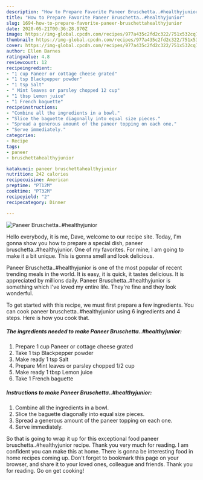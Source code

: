 ```yaml
---
description: "How to Prepare Favorite Paneer Bruschetta..#healthyjunior"
title: "How to Prepare Favorite Paneer Bruschetta..#healthyjunior"
slug: 1694-how-to-prepare-favorite-paneer-bruschettahealthyjunior
date: 2020-05-21T00:36:28.970Z
image: https://img-global.cpcdn.com/recipes/977a435c2fd2c322/751x532cq70/paneer-bruschettahealthyjunior-recipe-main-photo.jpg
thumbnail: https://img-global.cpcdn.com/recipes/977a435c2fd2c322/751x532cq70/paneer-bruschettahealthyjunior-recipe-main-photo.jpg
cover: https://img-global.cpcdn.com/recipes/977a435c2fd2c322/751x532cq70/paneer-bruschettahealthyjunior-recipe-main-photo.jpg
author: Ellen Barnes
ratingvalue: 4.8
reviewcount: 12
recipeingredient:
- "1 cup Paneer or cottage cheese grated"
- "1 tsp Blackpepper powder"
- "1 tsp Salt"
- " Mint leaves or parsley chopped 12 cup"
- "1 tbsp Lemon juice"
- "1 French baguette"
recipeinstructions:
- "Combine all the ingredients in a bowl."
- "Slice the baguette diagonally into equal size pieces."
- "Spread a generous amount of the paneer topping on each one."
- "Serve immediately."
categories:
- Recipe
tags:
- paneer
- bruschettahealthyjunior

katakunci: paneer bruschettahealthyjunior 
nutrition: 242 calories
recipecuisine: American
preptime: "PT12M"
cooktime: "PT32M"
recipeyield: "2"
recipecategory: Dinner

---
```



![Paneer Bruschetta..#healthyjunior](https://img-global.cpcdn.com/recipes/977a435c2fd2c322/751x532cq70/paneer-bruschettahealthyjunior-recipe-main-photo.jpg)

Hello everybody, it is me, Dave, welcome to our recipe site. Today, I'm gonna show you how to prepare a special dish, paneer bruschetta..#healthyjunior. One of my favorites. For mine, I am going to make it a bit unique. This is gonna smell and look delicious.



Paneer Bruschetta..#healthyjunior is one of the most popular of recent trending meals in the world. It is easy, it is quick, it tastes delicious. It is appreciated by millions daily. Paneer Bruschetta..#healthyjunior is something which I've loved my entire life. They're fine and they look wonderful.


To get started with this recipe, we must first prepare a few ingredients. You can cook paneer bruschetta..#healthyjunior using 6 ingredients and 4 steps. Here is how you cook that.

<!--inarticleads1-->

##### The ingredients needed to make Paneer Bruschetta..#healthyjunior:

1. Prepare 1 cup Paneer or cottage cheese grated
1. Take 1 tsp Blackpepper powder
1. Make ready 1 tsp Salt
1. Prepare  Mint leaves or parsley chopped 1/2 cup
1. Make ready 1 tbsp Lemon juice
1. Take 1 French baguette




<!--inarticleads2-->

##### Instructions to make Paneer Bruschetta..#healthyjunior:

1. Combine all the ingredients in a bowl.
1. Slice the baguette diagonally into equal size pieces.
1. Spread a generous amount of the paneer topping on each one.
1. Serve immediately.




So that is going to wrap it up for this exceptional food paneer bruschetta..#healthyjunior recipe. Thank you very much for reading. I am confident you can make this at home. There is gonna be interesting food in home recipes coming up. Don't forget to bookmark this page on your browser, and share it to your loved ones, colleague and friends. Thank you for reading. Go on get cooking!
